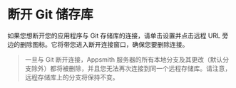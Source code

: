 # 断开 Git 储存库

如果您想断开您的应用程序与 Git 存储库的连接，请单击设置并点击远程 URL 旁边的删除图标。它将带您进入断开连接窗口，确保您要删除连接。

> 一旦与 Git 断开连接，Appsmith 服务器的所有本地分支及其更改（默认分支除外）都将被删除，并且您无法再次连接到同一个远程存储库。请注意，远程存储库上的分支将保持不变。
